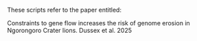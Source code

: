 These scripts refer to the paper entitled:

Constraints to gene flow increases the risk of genome erosion in Ngorongoro Crater lions. Dussex et al. 2025

